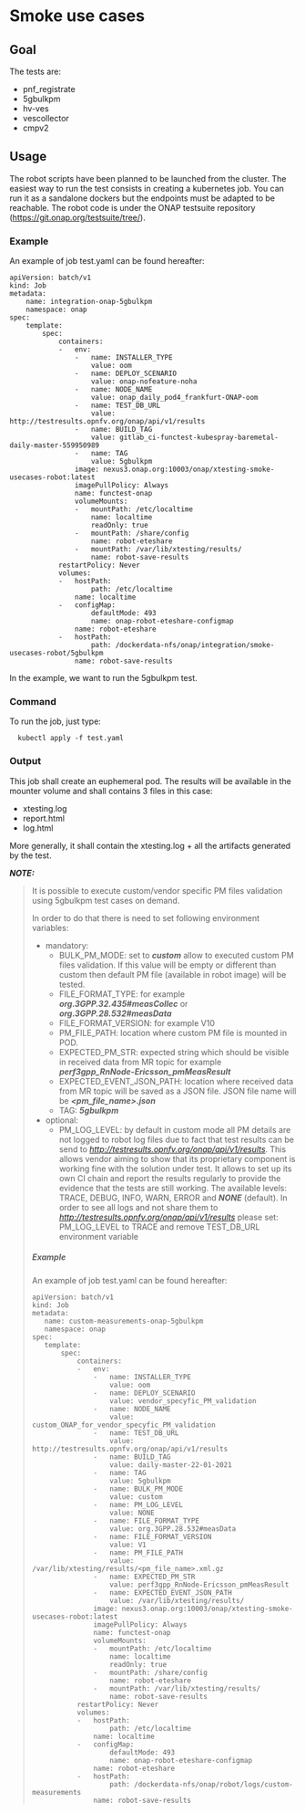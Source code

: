 # Smoke use cases

## Goal

The tests are:

- pnf_registrate
- 5gbulkpm
- hv-ves
- vescollector
- cmpv2

## Usage

The robot scripts have been planned to be launched from the cluster.
The easiest way to run the test consists in creating a kubernetes job.
You can run it as a sandalone dockers but the endpoints must be adapted
to be reachable.
The robot code is under the ONAP testsuite repository
(<https://git.onap.org/testsuite/tree/>).

### Example

An example of job test.yaml can be found hereafter:

```
apiVersion: batch/v1
kind: Job
metadata:
    name: integration-onap-5gbulkpm
    namespace: onap
spec:
    template:
        spec:
            containers:
            -   env:
                -   name: INSTALLER_TYPE
                    value: oom
                -   name: DEPLOY_SCENARIO
                    value: onap-nofeature-noha
                -   name: NODE_NAME
                    value: onap_daily_pod4_frankfurt-ONAP-oom
                -   name: TEST_DB_URL
                    value: http://testresults.opnfv.org/onap/api/v1/results
                -   name: BUILD_TAG
                    value: gitlab_ci-functest-kubespray-baremetal-daily-master-559950989
                -   name: TAG
                    value: 5gbulkpm
                image: nexus3.onap.org:10003/onap/xtesting-smoke-usecases-robot:latest
                imagePullPolicy: Always
                name: functest-onap
                volumeMounts:
                -   mountPath: /etc/localtime
                    name: localtime
                    readOnly: true
                -   mountPath: /share/config
                    name: robot-eteshare
                -   mountPath: /var/lib/xtesting/results/
                    name: robot-save-results
            restartPolicy: Never
            volumes:
            -   hostPath:
                    path: /etc/localtime
                name: localtime
            -   configMap:
                    defaultMode: 493
                    name: onap-robot-eteshare-configmap
                name: robot-eteshare
            -   hostPath:
                    path: /dockerdata-nfs/onap/integration/smoke-usecases-robot/5gbulkpm
                name: robot-save-results
```

In the example, we want to run the 5gbulkpm test.

### Command

To run the job, just type:

```
  kubectl apply -f test.yaml
```

### Output

This job shall create an euphemeral pod.
The results will be available in the mounter volume and shall contains 3 files in
this case:

- xtesting.log
- report.html
- log.html

More generally, it shall contain the xtesting.log + all the artifacts generated by
the test.

***NOTE:***

> It is possible to execute custom/vendor specific PM files validation using 5gbulkpm test cases on demand.
>
> In order to do that there is need to set following environment variables:
>
> - mandatory:
>   - BULK_PM_MODE: set to ***custom*** allow to executed custom PM files validation. If this value will be empty or different than custom then default PM file (available in robot image) will be tested.
>   - FILE_FORMAT_TYPE: for example ***org.3GPP.32.435#measCollec*** or ***org.3GPP.28.532#measData***
>   - FILE_FORMAT_VERSION: for example V10
>   - PM_FILE_PATH: location where custom PM file is mounted in POD.
>   - EXPECTED_PM_STR: expected string which should be visible in received data from MR topic for example ***perf3gpp_RnNode-Ericsson_pmMeasResult***
>   - EXPECTED_EVENT_JSON_PATH: location where received data from MR topic will be saved as a JSON file.
>     JSON file name will be ***\<pm_file_name>.json***
>   - TAG: ***5gbulkpm***
> - optional:
>   - PM_LOG_LEVEL: by default in custom mode all PM details are not logged to robot log files due to fact that test results
>     can be send to *<http://testresults.opnfv.org/onap/api/v1/results>*.
>     This allows vendor aiming to show that its proprietary component is working fine with the solution under test.
>     It allows to set up its own CI chain and report the results regularly to provide the evidence that the tests are still working.
>     The available levels: TRACE, DEBUG, INFO, WARN, ERROR and ***NONE*** (default).
>     In order to see all logs and not share them to *<http://testresults.opnfv.org/onap/api/v1/results>* please set:
>     PM_LOG_LEVEL to TRACE and remove TEST_DB_URL environment variable
>
> ##### Example
>
> An example of job test.yaml can be found hereafter:
>
> ```
> apiVersion: batch/v1
> kind: Job
> metadata:
>    name: custom-measurements-onap-5gbulkpm
>    namespace: onap
> spec:
>    template:
>        spec:
>            containers:
>            -   env:
>                -   name: INSTALLER_TYPE
>                    value: oom
>                -   name: DEPLOY_SCENARIO
>                    value: vendor_specyfic_PM_validation
>                -   name: NODE_NAME
>                    value: custom_ONAP_for_vendor_specyfic_PM_validation
>                -   name: TEST_DB_URL
>                    value: http://testresults.opnfv.org/onap/api/v1/results
>                -   name: BUILD_TAG
>                    value: daily-master-22-01-2021
>                -   name: TAG
>                    value: 5gbulkpm
>                -   name: BULK_PM_MODE
>                    value: custom
>                -   name: PM_LOG_LEVEL
>                    value: NONE
>                -   name: FILE_FORMAT_TYPE
>                    value: org.3GPP.28.532#measData
>                -   name: FILE_FORMAT_VERSION
>                    value: V1
>                -   name: PM_FILE_PATH
>                    value: /var/lib/xtesting/results/<pm_file_name>.xml.gz
>                -   name: EXPECTED_PM_STR
>                    value: perf3gpp_RnNode-Ericsson_pmMeasResult
>                -   name: EXPECTED_EVENT_JSON_PATH
>                    value: /var/lib/xtesting/results/
>                image: nexus3.onap.org:10003/onap/xtesting-smoke-usecases-robot:latest
>                imagePullPolicy: Always
>                name: functest-onap
>                volumeMounts:
>                -   mountPath: /etc/localtime
>                    name: localtime
>                    readOnly: true
>                -   mountPath: /share/config
>                    name: robot-eteshare
>                -   mountPath: /var/lib/xtesting/results/
>                    name: robot-save-results
>            restartPolicy: Never
>            volumes:
>            -   hostPath:
>                    path: /etc/localtime
>                name: localtime
>            -   configMap:
>                    defaultMode: 493
>                    name: onap-robot-eteshare-configmap
>                name: robot-eteshare
>            -   hostPath:
>                    path: /dockerdata-nfs/onap/robot/logs/custom-measurements
>                name: robot-save-results
> ```
